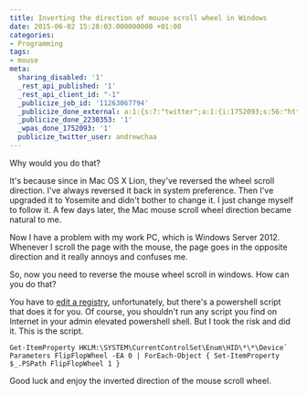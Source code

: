 ```yaml
---
title: Inverting the direction of mouse scroll wheel in Windows
date: 2015-06-02 15:28:03.000000000 +01:00
categories:
- Programming
tags:
- mouse
meta:
  sharing_disabled: '1'
  _rest_api_published: '1'
  _rest_api_client_id: "-1"
  _publicize_job_id: '11263067794'
  _publicize_done_external: a:1:{s:7:"twitter";a:1:{i:1752093;s:56:"https://twitter.com/andrewchaa/status/605757789848207361";}}
  _publicize_done_2230353: '1'
  _wpas_done_1752093: '1'
  publicize_twitter_user: andrewchaa
---
```

<p>Why would you do that?</p>
<p>It's because since in Mac OS X Lion, they've reversed the wheel scroll direction. I've always reversed it back in system preference. Then I've upgraded it to Yosemite and didn't bother to change it. I just change myself to follow it. A few days later, the Mac mouse scroll wheel direction became natural to me.</p>
<p>Now I have a problem with my work PC, which is Windows Server 2012. Whenever I scroll the page with the mouse, the page goes in the opposite direction and it really annoys and confuses me.</p>
<p>So, now you need to reverse the mouse wheel scroll in windows. How can you do that?</p>
<p>You have to <a href="http://superuser.com/questions/310681/inverting-direction-of-mouse-scroll-wheel">edit a registry</a>, unfortunately, but there's a powershell script that does it for you. Of course, you shouldn't run any script you find on Internet in your admin elevated powershell shell. But I took the risk and did it. This is the script.</p>
<pre><code>Get-ItemProperty HKLM:\SYSTEM\CurrentControlSet\Enum\HID\*\*\Device` Parameters FlipFlopWheel -EA 0 | ForEach-Object { Set-ItemProperty $_.PSPath FlipFlopWheel 1 }</code></pre>
<p>Good luck and enjoy the inverted direction of the mouse scroll wheel.</p>
